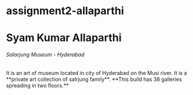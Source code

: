 # assignment2-allaparthi
# Syam Kumar Allaparthi
###### Salarjung Museum - Hyderabad
<p>
It is an art of museum located in city of Hyderabad on the Musi river. It is a **private art collection of salrjung family**. **This build has 38 galleries spreading in two floors.**
</p>